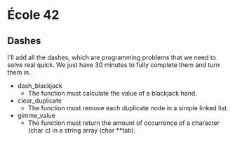 # École 42

## Dashes

I'll add all the dashes, which are programming problems that we need to solve
real quick. We just have 30 minutes to fully complete them and turn them in.

* dash_blackjack
	- The function must calculate the value of a blackjack hand.
* clear_duplicate
	- The function must remove each duplicate node in a simple linked list.
* gimme_value
	- The function must return the amount of occurrence of a character (char c)
	in a string array (char **tab).
